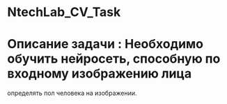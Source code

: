 # NtechLab_CV_Task

# Описание задачи : Необходимо обучить нейросеть, способную по входному изображению лица  
определять пол человека на изображении.
